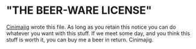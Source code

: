  # "THE BEER-WARE LICENSE"
[Cinimajig](https://github.com/Cinimajig) wrote this file.  As long as you retain this notice you can do 
whatever you want with this stuff. If we meet some day, and you think 
this stuff is worth it, you can buy me a beer in return. Cinimajig.
